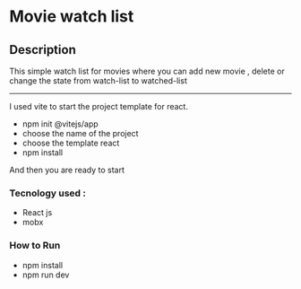 # Movie watch list

## Description

This simple watch list for movies where you can add new movie , delete or change the state from watch-list to watched-list

---

I used vite to start the project template for react.

- npm init @vitejs/app
- choose the name of the project
- choose the template react
- npm install

And then you are ready to start 

### Tecnology used :

- React js
- mobx

### How to Run

- npm install
- npm run dev

